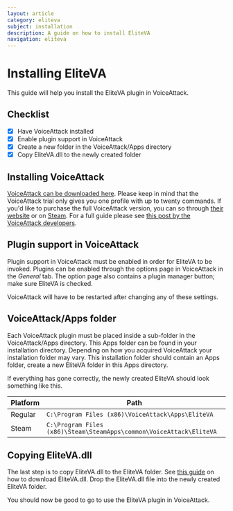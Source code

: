 ```yaml
---
layout: article
category: eliteva
subject: installation
description: A guide on how to install EliteVA
navigation: eliteva
---
```


# Installing EliteVA

This guide will help you install the EliteVA plugin in VoiceAttack.

## Checklist

- [x] Have VoiceAttack installed
- [x] Enable plugin support in VoiceAttack
- [x] Create a new folder in the VoiceAttack/Apps directory
- [x] Copy EliteVA.dll to the newly created folder

## Installing VoiceAttack

[VoiceAttack can be downloaded here](https://voiceattack.com/#download-1). Please keep in mind that the VoiceAttack trial only gives you one profile with up to twenty commands. If you'd like to purchase the full VoiceAttack version, you can so through [their website](https://voiceattack.com/purchase.aspx) or on [Steam](https://store.steampowered.com/app/583010/VoiceAttack/). For a full guide please see [this post by the VoiceAttack developers](https://forum.voiceattack.com/smf/index.php?topic=2667.0).

## Plugin support in VoiceAttack

Plugin support in VoiceAttack must be enabled in order for EliteVA to be invoked. Plugins can be enabled through the options page in VoiceAttack in the *General* tab. The option page also contains a plugin manager button; make sure EliteVA is checked.

VoiceAttack will have to be restarted after changing any of these settings.

## VoiceAttack/Apps folder

Each VoiceAttack plugin must be placed inside a sub-folder in the VoiceAttack/Apps directory. This Apps folder can be found in your installation directory. Depending on how you acquired VoiceAttack your installation folder may vary. This installation folder should contain an Apps folder, create a new EliteVA folder in this Apps directory.

If everything has gone correctly, the newly created EliteVA should look something like this.

|Platform|Path|
|---|---|
|Regular|`C:\Program Files (x86)\VoiceAttack\Apps\EliteVA`|
|Steam|`C:\Program Files (x86)\Steam\SteamApps\common\VoiceAttack\EliteVA`|

## Copying EliteVA.dll

The last step is to copy EliteVA.dll to the EliteVA folder. See [this guide](/eliteapi/voiceattack/getting-started/download.html) on how to download EliteVA.dll. Drop the EliteVA.dll file into the newly created EliteVA folder.

You should now be good to go to use the EliteVA plugin in VoiceAttack.
